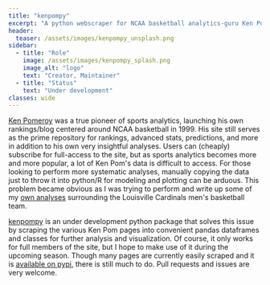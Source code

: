 ```yaml
---
title: "kenpompy"
excerpt: "A python webscraper for NCAA basketball analytics-guru Ken Pomeroy's site."
header:
  teaser: /assets/images/kenpompy_unsplash.png
sidebar:
  - title: "Role"
    image: /assets/images/kenpompy_splash.png
    image_alt: "logo"
    text: "Creator, Maintainer"
  - title: "Status"
    text: "Under development"
classes: wide
---
```


[Ken Pomeroy](https://kenpom.com/) was a true pioneer of sports analytics, launching his own rankings/blog centered around NCAA basketball in 1999. His site still serves as the prime repository for rankings, advanced stats, predictions, and more in addition to his own very insightful analyses. Users can (cheaply) subscribe for full-access to the site, but as sports analytics becomes more and more popular, a lot of Ken Pom's data is difficult to access. For those looking to perform more systematic analyses, manually copying the data just to throw it into python/R for modeling and plotting can be arduous. This problem became obvious as I was trying to perform and write up some of my [own analyses](https://github.com/j-andrews7/Cards-Data-Visualizations) surrounding the Louisville Cardinals men's basketball team.

[kenpompy](https://github.com/j-andrews7/kenpompy) is an under development python package that solves this issue by scraping the various Ken Pom pages into convenient pandas dataframes and classes for further analysis and visualization. Of course, it only works for full members of the site, but I hope to make use of it during the upcoming season. Though many pages are currently easily scraped and it is [available on pypi](https://pypi.org/project/kenpompy/), there is still much to do. Pull requests and issues are very welcome.
